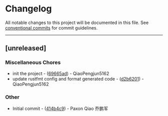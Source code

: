 # Changelog

All notable changes to this project will be documented in this file. See [conventional commits](https://www.conventionalcommits.org/) for commit guidelines.

---
## [unreleased]

### Miscellaneous Chores

- init the project - ([69665ad](https://github.com/qiaopengjun5162/tonic-live/commit/69665adc683b56b211052bd1046ae2a83dcf3024)) - QiaoPengjun5162
- update rustfmt config and format generated code - ([d2b6201](https://github.com/qiaopengjun5162/tonic-live/commit/d2b62013019d70a4cd8c27b46f30e778190a627e)) - QiaoPengjun5162

### Other

- Initial commit - ([414b4c9](https://github.com/qiaopengjun5162/tonic-live/commit/414b4c9afda086141957eacef75e284be6c8226c)) - Paxon Qiao 乔鹏军

<!-- generated by git-cliff -->
